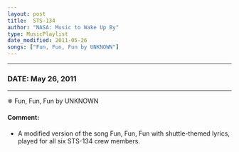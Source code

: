 ```yaml
---
layout: post
title:  STS-134
author: "NASA: Music to Wake Up By"
type: MusicPlaylist
date_modified: 2011-05-26
songs: ["Fun, Fun, Fun by UNKNOWN"]
---
```


----
### DATE: May 26, 2011
----
✵ Fun, Fun, Fun by UNKNOWN

#### Comment:
* A modified version of the song Fun, Fun, Fun with shuttle-themed lyrics, played for all six STS-134 crew members.



<br/>
<center>
	<a target="_blank"
	   href="https://twitter.com/intent/tweet?hashtags=Space,NASA,Playlist,NASAWakeupCalls,SpaceProgram&text={{ page.author}}, '{{ page.songs.first }}' {{ page.title }}, {{ page.date | date: '%B %d, %Y' }}. {{ site.url }}{{ page.url }}&via=nasawakeupcalls"><i class="fab fa-twitter" alt="Tweet this page" style="font-size: 1.3em;"></i></a>
	&nbsp; 	<i class="fas fa-user-astronaut" style="font-size: 1.5em;"></i> &nbsp;
    <a type="amzn" search="'Fun, Fun, Fun by UNKNOWN'" category="popular music">
    <i class="fab fa-amazon" style="font-size: 1.3em;"></i></a>
</center>
